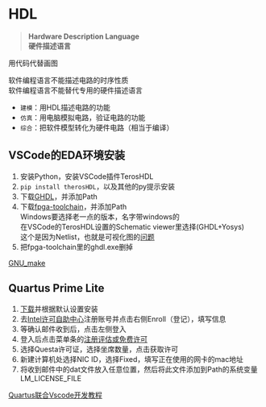 ---
---

# HDL

>**Hardware Description Language**\
>**硬件描述语言**

用代码代替画图

软件编程语言不能描述电路的时序性质\
软件编程语言不能替代专用的硬件描述语言

+ `建模`：用HDL描述电路的功能
+ `仿真`：用电脑模拟电路，验证电路的功能
+ `综合`：把软件模型转化为硬件电路（相当于编译）

## VSCode的EDA环境安装

1. 安装Python，安装VSCode插件TerosHDL
2. `pip install therosHDL`，以及其他的py提示安装
3. 下载[GHDL](https://github.com/ghdl/ghdl)，并添加Path
4. 下载[fpga-toolchain](https://github.com/yosyshq/fpga-toolchain)，并添加Path\
   Windows要选择老一点的版本，名字带windows的\
   在VSCode的TerosHDL设置的Schematic viewer里选择(GHDL+Yosys)\
   这个是因为Netlist，也就是可视化图的[问题](https://terostechnology.github.io/terosHDLdoc/netlist/configuration.html)
5. 把fpga-toolchain里的ghdl.exe删掉

[GNU_make](https://gnuwin32.sourceforge.net/packages/make.htm)

## Quartus Prime Lite

1. [下载](https://www.intel.cn/content/www/cn/zh/products/details/fpga/development-tools/quartus-prime/resource.html)并根据默认设置安装
2. 去[Intel许可自助中心](https://licensing.intel.com)注册账号并点击右侧Enroll（登记），填写信息
3. 等确认邮件收到后，点击左侧登入
4. 登入后点击菜单条的[注册评估或免费许可](https://licensing.intel.com/psg/s/sales-signup-evaluationlicenses)
5. 选择Questa许可证，选择坐席数量，点击获取许可
6. 新建计算机处选择NIC ID，选择Fixed，填写正在使用的网卡的mac地址
7. 将收到邮件中的dat文件放入任意位置，然后将此文件添加到Path的系统变量LM_LICENSE_FILE

[Quartus联合Vscode开发教程](https://blog.csdn.net/qq_46588746/article/details/108780967)
